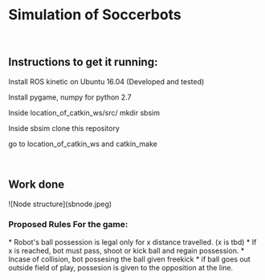 # Simulation of Soccerbots
<br>
<h2> Instructions to get it running:</h2>
<p> Install ROS kinetic on Ubuntu 16.04 (Developed and tested) </p>
<p> Install pygame, numpy for python 2.7 </p>
<p> Inside location_of_catkin_ws/src/ mkdir sbsim</p>
<p> Inside sbsim clone this repository</p>
<p> go to location_of_catkin_ws and catkin_make</p>

<br>
<h2> Work done </h2>

<p>
![Node structure](sbnode.jpeg)
</p>

<h3> Proposed Rules For the game:</h3>
    * Robot's ball possession is legal only for x distance travelled. (x is tbd)
    * If x is reached, bot must pass, shoot or kick ball and regain possession.
    * Incase of collision, bot possesing the ball given freekick
    * if ball goes out outside field of play, possesion is given to the opposition at the line.
